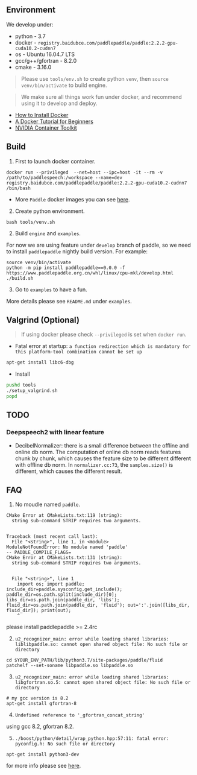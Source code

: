 
## Environment

We develop under:
* python - 3.7
* docker - `registry.baidubce.com/paddlepaddle/paddle:2.2.2-gpu-cuda10.2-cudnn7`
* os - Ubuntu 16.04.7 LTS
* gcc/g++/gfortran - 8.2.0
* cmake - 3.16.0

> Please use `tools/env.sh` to create python `venv`, then `source venv/bin/activate` to build engine.

> We make sure all things work fun under docker, and recommend using it to develop and deploy.

* [How to Install Docker](https://docs.docker.com/engine/install/)
* [A Docker Tutorial for Beginners](https://docker-curriculum.com/)
* [NVIDIA Container Toolkit](https://docs.nvidia.com/datacenter/cloud-native/container-toolkit/overview.html)

## Build

1. First to launch docker container.

```
docker run --privileged  --net=host --ipc=host -it --rm -v /path/to/paddlespeech:/workspace --name=dev registry.baidubce.com/paddlepaddle/paddle:2.2.2-gpu-cuda10.2-cudnn7 /bin/bash
```

* More `Paddle` docker images you can see [here](https://www.paddlepaddle.org.cn/install/quick?docurl=/documentation/docs/zh/install/docker/linux-docker.html).

2. Create python environment.

```
bash tools/venv.sh
```

2. Build `engine` and `examples`.

For now we are using feature under `develop` branch of paddle, so we need to install `paddlepaddle` nightly build version.
For example: 
```
source venv/bin/activate
python -m pip install paddlepaddle==0.0.0 -f https://www.paddlepaddle.org.cn/whl/linux/cpu-mkl/develop.html
./build.sh
```


3. Go to `examples` to have a fun.

More details please see `README.md` under `examples`.


## Valgrind (Optional)

> If using docker please check `--privileged` is set when `docker run`.

* Fatal error at startup: `a function redirection which is mandatory for this platform-tool combination cannot be set up`
```bash
apt-get install libc6-dbg
```

* Install

```bash
pushd tools
./setup_valgrind.sh
popd
```

## TODO

### Deepspeech2 with linear feature
* DecibelNormalizer: there is a small difference between the offline and online db norm. The computation of online db norm reads features chunk by chunk, which causes the feature size to be different different with offline db norm. In `normalizer.cc:73`, the `samples.size()` is different, which causes the different result.

## FAQ

1. No moudle named `paddle`. 

```
CMake Error at CMakeLists.txt:119 (string):
  string sub-command STRIP requires two arguments.


Traceback (most recent call last):
  File "<string>", line 1, in <module>
ModuleNotFoundError: No module named 'paddle'
-- PADDLE_COMPILE_FLAGS=
CMake Error at CMakeLists.txt:131 (string):
  string sub-command STRIP requires two arguments.


  File "<string>", line 1
    import os; import paddle; include_dir=paddle.sysconfig.get_include(); paddle_dir=os.path.split(include_dir)[0]; libs_dir=os.path.join(paddle_dir, 'libs'); fluid_dir=os.path.join(paddle_dir, 'fluid'); out=':'.join([libs_dir, fluid_dir]); print(out);     
    ^
```

please install paddlepaddle >= 2.4rc

2. `u2_recognizer_main: error while loading shared libraries: liblibpaddle.so: cannot open shared object file: No such file or directory`


```
cd $YOUR_ENV_PATH/lib/python3.7/site-packages/paddle/fluid
patchelf --set-soname libpaddle.so libpaddle.so
```

3. `u2_recognizer_main: error while loading shared libraries: libgfortran.so.5: cannot open shared object file: No such file or directory`

```
# my gcc version is 8.2
apt-get install gfortran-8
```

4. `Undefined reference to '_gfortran_concat_string'`

using gcc 8.2, gfortran 8.2.

5. `./boost/python/detail/wrap_python.hpp:57:11: fatal error: pyconfig.h: No such file or directory`

```
apt-get install python3-dev
```

for more info please see [here](https://github.com/okfn/piati/issues/65).
